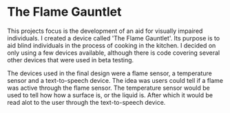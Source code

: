 # The Flame Gauntlet
This projects focus is the development of an aid for visually impaired individuals. I created a device called 'The Flame Gauntlet'. Its purpose is to aid blind individuals in the process of cooking in the kitchen. I decided on only using a few devices available, although there is code covering several other devices that were used in beta testing. 

The devices used in the final design were a flame sensor, a temperature sensor and a text-to-speech device. The idea was users could tell if a flame was active through the flame sensor. The temperature sensor would be used to tell how how a surface is, or the liquid is. After which it would be read alot to the user through the text-to-speech device.

